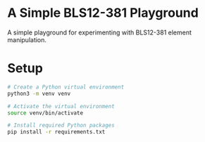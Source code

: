 # A Simple BLS12-381 Playground

A simple playground for experimenting with BLS12-381 element manipulation.

# Setup

```bash
# Create a Python virtual environment
python3 -m venv venv

# Activate the virtual environment
source venv/bin/activate

# Install required Python packages
pip install -r requirements.txt
```